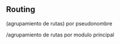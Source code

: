 ## Routing 

(agrupamiento de rutas) por pseudonombre

/agrupamiento de rutas por modulo principal 


